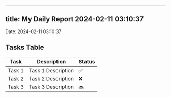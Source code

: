 
---
title: My Daily Report 2024-02-11 03:10:37
---

Date: 2024-02-11 03:10:37

## Tasks Table

| Task | Description | Status |
|------|-------------|--------|
| Task 1 | Task 1 Description | ✅ |
| Task 2 | Task 2 Description | ❌ |
| Task 3 | Task 3 Description | 🔜 |
